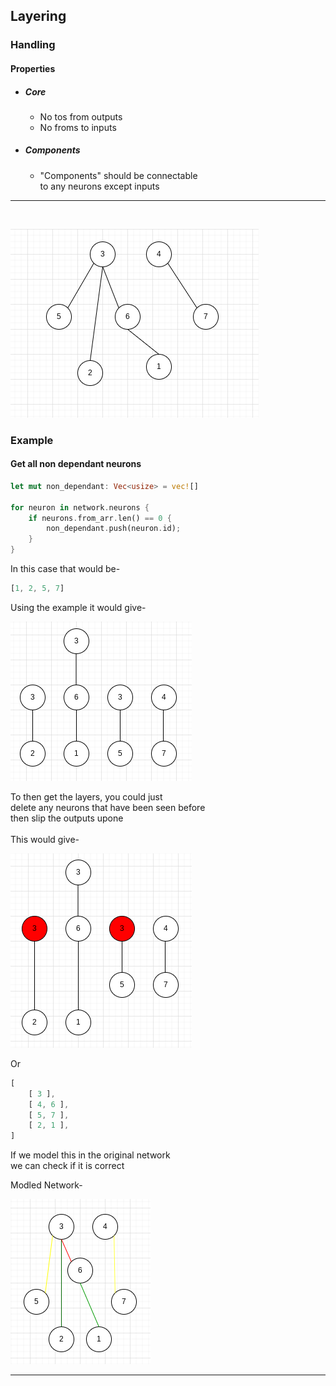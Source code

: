 
<h2>Layering</h2>
<h3>Handling</h3>
<h4>Properties</h4>
<ul>
    <li> <h5> Core </h5>
        <ul> 
            <li> No tos from outputs</li>
            <li> No froms to inputs</li>
        </ul>
    </li>
    <li> <h5> Components </h5>
        <ul> 
            <li> "Components" should be connectable<br>to any neurons except inputs</li>
        </ul>
    </li>
</ul>
<hr>
<br>

![alt text](images/network.png)
<h3>Example</h3>
<h4>Get all non dependant neurons</h4>

```rust
let mut non_dependant: Vec<usize> = vec![]

for neuron in network.neurons {
    if neurons.from_arr.len() == 0 {
        non_dependant.push(neuron.id);
    }
}
```

In this case that would be-
```rust
[1, 2, 5, 7]
```

Using the example it would give- 
<br>

![alt text](images/components.png)

To then get the layers, you could just<br> delete any neurons that have been seen before<br>
then slip the outputs upone
<br>
<br>
This would give-

![alt text](images/filtered_components.png)

Or 
```rust
[
    [ 3 ],
    [ 4, 6 ],
    [ 5, 7 ],
    [ 2, 1 ],
]
```

If we model this in the original network <br>
we can check if it is correct

Modled Network-
<br>

![alt text](images/layered_network.png)

<hr>